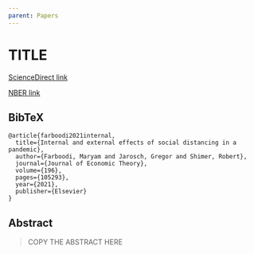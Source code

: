 ```yaml
---
parent: Papers
---
```


# TITLE

[ScienceDirect link](https://www.sciencedirect.com/science/article/pii/S0022053121001101)

[NBER link](https://www.nber.org/papers/w27059)

## BibTeX
```
@article{farboodi2021internal,
  title={Internal and external effects of social distancing in a pandemic},
  author={Farboodi, Maryam and Jarosch, Gregor and Shimer, Robert},
  journal={Journal of Economic Theory},
  volume={196},
  pages={105293},
  year={2021},
  publisher={Elsevier}
}

```

## Abstract

> COPY THE ABSTRACT HERE